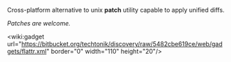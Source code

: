 Cross-platform alternative to unix **patch** utility capable to apply unified diffs.

_Patches are welcome._

&lt;wiki:gadget url="https://bitbucket.org/techtonik/discovery/raw/5482cbe619ce/web/gadgets/flattr.xml" border="0" width="110" height="20"/&gt; 